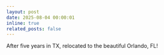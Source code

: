 ```yaml
---
layout: post
date: 2025-08-04 00:00:01
inline: true
related_posts: false
---
```


After five years in TX, relocated to the beautiful Orlando, FL!
